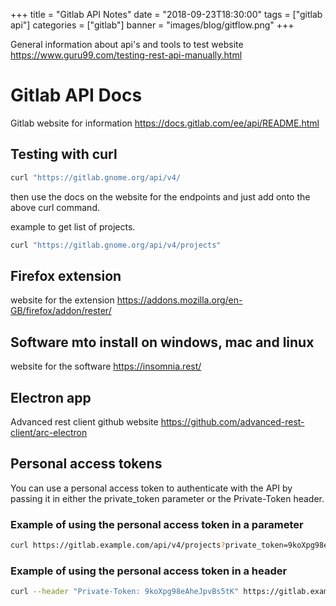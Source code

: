 +++
title = "Gitlab API Notes"
date = "2018-09-23T18:30:00"
tags = ["gitlab api"]
categories = ["gitlab"]
banner = "images/blog/gitflow.png"
+++

General information about api's and tools to test website <https://www.guru99.com/testing-rest-api-manually.html>

# Gitlab API Docs

Gitlab website for information <https://docs.gitlab.com/ee/api/README.html>

## Testing with curl

```bash
curl "https://gitlab.gnome.org/api/v4/
```

then use the docs on the website for the endpoints and just add onto the above curl command.

example to get list of projects.

```bash
curl "https://gitlab.gnome.org/api/v4/projects"
```

## Firefox extension

website for the extension <https://addons.mozilla.org/en-GB/firefox/addon/rester/>

## Software mto install on windows, mac and linux

website for the software <https://insomnia.rest/>

## Electron app

Advanced rest client github website <https://github.com/advanced-rest-client/arc-electron>

## Personal access tokens

You can use a personal access token to authenticate with the API by passing it in either the private_token parameter or the Private-Token header.

### Example of using the personal access token in a parameter

```bash
curl https://gitlab.example.com/api/v4/projects?private_token=9koXpg98eAheJpvBs5tK
```

### Example of using the personal access token in a header

```bash
curl --header "Private-Token: 9koXpg98eAheJpvBs5tK" https://gitlab.example.com/api/v4/projects
```
